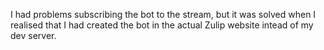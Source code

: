 I had problems subscribing the bot to the stream, but it was solved when I realised that I had created the bot in the actual Zulip website intead of my dev server.
